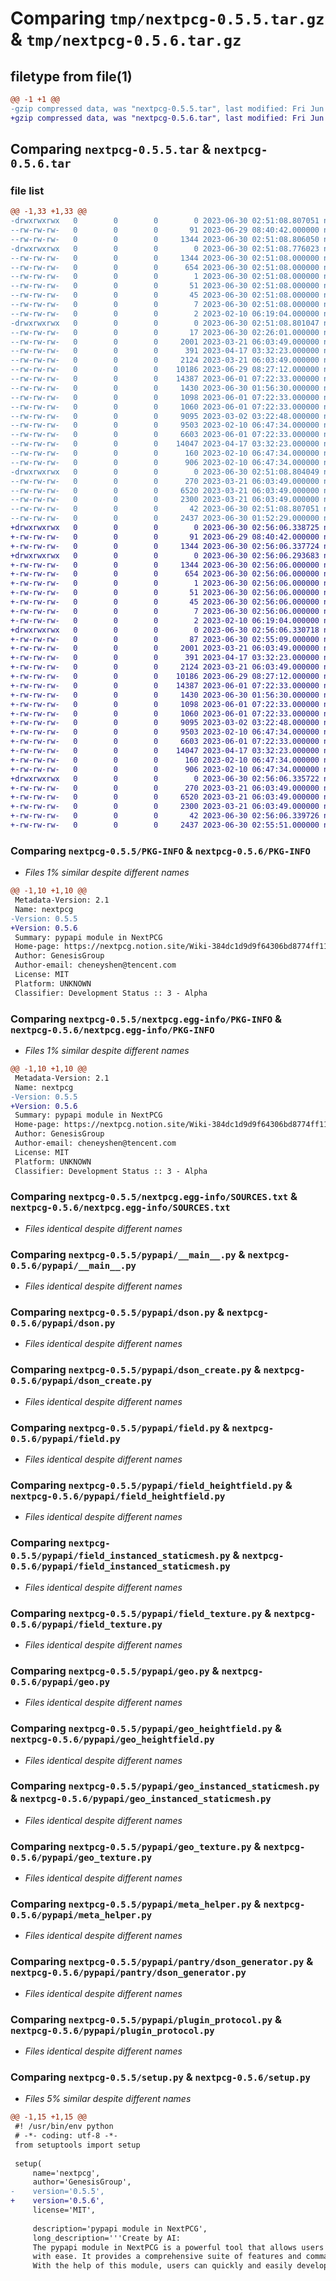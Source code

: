 # Comparing `tmp/nextpcg-0.5.5.tar.gz` & `tmp/nextpcg-0.5.6.tar.gz`

## filetype from file(1)

```diff
@@ -1 +1 @@
-gzip compressed data, was "nextpcg-0.5.5.tar", last modified: Fri Jun 30 02:51:08 2023, max compression
+gzip compressed data, was "nextpcg-0.5.6.tar", last modified: Fri Jun 30 02:56:06 2023, max compression
```

## Comparing `nextpcg-0.5.5.tar` & `nextpcg-0.5.6.tar`

### file list

```diff
@@ -1,33 +1,33 @@
-drwxrwxrwx   0        0        0        0 2023-06-30 02:51:08.807051 nextpcg-0.5.5/
--rw-rw-rw-   0        0        0       91 2023-06-29 08:40:42.000000 nextpcg-0.5.5/MANIFEST.in
--rw-rw-rw-   0        0        0     1344 2023-06-30 02:51:08.806050 nextpcg-0.5.5/PKG-INFO
-drwxrwxrwx   0        0        0        0 2023-06-30 02:51:08.776023 nextpcg-0.5.5/nextpcg.egg-info/
--rw-rw-rw-   0        0        0     1344 2023-06-30 02:51:08.000000 nextpcg-0.5.5/nextpcg.egg-info/PKG-INFO
--rw-rw-rw-   0        0        0      654 2023-06-30 02:51:08.000000 nextpcg-0.5.5/nextpcg.egg-info/SOURCES.txt
--rw-rw-rw-   0        0        0        1 2023-06-30 02:51:08.000000 nextpcg-0.5.5/nextpcg.egg-info/dependency_links.txt
--rw-rw-rw-   0        0        0       51 2023-06-30 02:51:08.000000 nextpcg-0.5.5/nextpcg.egg-info/entry_points.txt
--rw-rw-rw-   0        0        0       45 2023-06-30 02:51:08.000000 nextpcg-0.5.5/nextpcg.egg-info/requires.txt
--rw-rw-rw-   0        0        0        7 2023-06-30 02:51:08.000000 nextpcg-0.5.5/nextpcg.egg-info/top_level.txt
--rw-rw-rw-   0        0        0        2 2023-02-10 06:19:04.000000 nextpcg-0.5.5/nextpcg.egg-info/zip-safe
-drwxrwxrwx   0        0        0        0 2023-06-30 02:51:08.801047 nextpcg-0.5.5/pypapi/
--rw-rw-rw-   0        0        0       17 2023-06-30 02:26:01.000000 nextpcg-0.5.5/pypapi/__init__.py
--rw-rw-rw-   0        0        0     2001 2023-03-21 06:03:49.000000 nextpcg-0.5.5/pypapi/__main__.py
--rw-rw-rw-   0        0        0      391 2023-04-17 03:32:23.000000 nextpcg-0.5.5/pypapi/const.py
--rw-rw-rw-   0        0        0     2124 2023-03-21 06:03:49.000000 nextpcg-0.5.5/pypapi/dson.py
--rw-rw-rw-   0        0        0    10186 2023-06-29 08:27:12.000000 nextpcg-0.5.5/pypapi/dson_create.py
--rw-rw-rw-   0        0        0    14387 2023-06-01 07:22:33.000000 nextpcg-0.5.5/pypapi/field.py
--rw-rw-rw-   0        0        0     1430 2023-06-30 01:56:30.000000 nextpcg-0.5.5/pypapi/field_heightfield.py
--rw-rw-rw-   0        0        0     1098 2023-06-01 07:22:33.000000 nextpcg-0.5.5/pypapi/field_instanced_staticmesh.py
--rw-rw-rw-   0        0        0     1060 2023-06-01 07:22:33.000000 nextpcg-0.5.5/pypapi/field_texture.py
--rw-rw-rw-   0        0        0     9095 2023-03-02 03:22:48.000000 nextpcg-0.5.5/pypapi/geo.py
--rw-rw-rw-   0        0        0     9503 2023-02-10 06:47:34.000000 nextpcg-0.5.5/pypapi/geo_heightfield.py
--rw-rw-rw-   0        0        0     6603 2023-06-01 07:22:33.000000 nextpcg-0.5.5/pypapi/geo_instanced_staticmesh.py
--rw-rw-rw-   0        0        0    14047 2023-04-17 03:32:23.000000 nextpcg-0.5.5/pypapi/geo_texture.py
--rw-rw-rw-   0        0        0      160 2023-02-10 06:47:34.000000 nextpcg-0.5.5/pypapi/macro.py
--rw-rw-rw-   0        0        0      906 2023-02-10 06:47:34.000000 nextpcg-0.5.5/pypapi/meta_helper.py
-drwxrwxrwx   0        0        0        0 2023-06-30 02:51:08.804049 nextpcg-0.5.5/pypapi/pantry/
--rw-rw-rw-   0        0        0      270 2023-03-21 06:03:49.000000 nextpcg-0.5.5/pypapi/pantry/dson_config.yaml
--rw-rw-rw-   0        0        0     6520 2023-03-21 06:03:49.000000 nextpcg-0.5.5/pypapi/pantry/dson_generator.py
--rw-rw-rw-   0        0        0     2300 2023-03-21 06:03:49.000000 nextpcg-0.5.5/pypapi/plugin_protocol.py
--rw-rw-rw-   0        0        0       42 2023-06-30 02:51:08.807051 nextpcg-0.5.5/setup.cfg
--rw-rw-rw-   0        0        0     2437 2023-06-30 01:52:29.000000 nextpcg-0.5.5/setup.py
+drwxrwxrwx   0        0        0        0 2023-06-30 02:56:06.338725 nextpcg-0.5.6/
+-rw-rw-rw-   0        0        0       91 2023-06-29 08:40:42.000000 nextpcg-0.5.6/MANIFEST.in
+-rw-rw-rw-   0        0        0     1344 2023-06-30 02:56:06.337724 nextpcg-0.5.6/PKG-INFO
+drwxrwxrwx   0        0        0        0 2023-06-30 02:56:06.293683 nextpcg-0.5.6/nextpcg.egg-info/
+-rw-rw-rw-   0        0        0     1344 2023-06-30 02:56:06.000000 nextpcg-0.5.6/nextpcg.egg-info/PKG-INFO
+-rw-rw-rw-   0        0        0      654 2023-06-30 02:56:06.000000 nextpcg-0.5.6/nextpcg.egg-info/SOURCES.txt
+-rw-rw-rw-   0        0        0        1 2023-06-30 02:56:06.000000 nextpcg-0.5.6/nextpcg.egg-info/dependency_links.txt
+-rw-rw-rw-   0        0        0       51 2023-06-30 02:56:06.000000 nextpcg-0.5.6/nextpcg.egg-info/entry_points.txt
+-rw-rw-rw-   0        0        0       45 2023-06-30 02:56:06.000000 nextpcg-0.5.6/nextpcg.egg-info/requires.txt
+-rw-rw-rw-   0        0        0        7 2023-06-30 02:56:06.000000 nextpcg-0.5.6/nextpcg.egg-info/top_level.txt
+-rw-rw-rw-   0        0        0        2 2023-02-10 06:19:04.000000 nextpcg-0.5.6/nextpcg.egg-info/zip-safe
+drwxrwxrwx   0        0        0        0 2023-06-30 02:56:06.330718 nextpcg-0.5.6/pypapi/
+-rw-rw-rw-   0        0        0       87 2023-06-30 02:55:09.000000 nextpcg-0.5.6/pypapi/__init__.py
+-rw-rw-rw-   0        0        0     2001 2023-03-21 06:03:49.000000 nextpcg-0.5.6/pypapi/__main__.py
+-rw-rw-rw-   0        0        0      391 2023-04-17 03:32:23.000000 nextpcg-0.5.6/pypapi/const.py
+-rw-rw-rw-   0        0        0     2124 2023-03-21 06:03:49.000000 nextpcg-0.5.6/pypapi/dson.py
+-rw-rw-rw-   0        0        0    10186 2023-06-29 08:27:12.000000 nextpcg-0.5.6/pypapi/dson_create.py
+-rw-rw-rw-   0        0        0    14387 2023-06-01 07:22:33.000000 nextpcg-0.5.6/pypapi/field.py
+-rw-rw-rw-   0        0        0     1430 2023-06-30 01:56:30.000000 nextpcg-0.5.6/pypapi/field_heightfield.py
+-rw-rw-rw-   0        0        0     1098 2023-06-01 07:22:33.000000 nextpcg-0.5.6/pypapi/field_instanced_staticmesh.py
+-rw-rw-rw-   0        0        0     1060 2023-06-01 07:22:33.000000 nextpcg-0.5.6/pypapi/field_texture.py
+-rw-rw-rw-   0        0        0     9095 2023-03-02 03:22:48.000000 nextpcg-0.5.6/pypapi/geo.py
+-rw-rw-rw-   0        0        0     9503 2023-02-10 06:47:34.000000 nextpcg-0.5.6/pypapi/geo_heightfield.py
+-rw-rw-rw-   0        0        0     6603 2023-06-01 07:22:33.000000 nextpcg-0.5.6/pypapi/geo_instanced_staticmesh.py
+-rw-rw-rw-   0        0        0    14047 2023-04-17 03:32:23.000000 nextpcg-0.5.6/pypapi/geo_texture.py
+-rw-rw-rw-   0        0        0      160 2023-02-10 06:47:34.000000 nextpcg-0.5.6/pypapi/macro.py
+-rw-rw-rw-   0        0        0      906 2023-02-10 06:47:34.000000 nextpcg-0.5.6/pypapi/meta_helper.py
+drwxrwxrwx   0        0        0        0 2023-06-30 02:56:06.335722 nextpcg-0.5.6/pypapi/pantry/
+-rw-rw-rw-   0        0        0      270 2023-03-21 06:03:49.000000 nextpcg-0.5.6/pypapi/pantry/dson_config.yaml
+-rw-rw-rw-   0        0        0     6520 2023-03-21 06:03:49.000000 nextpcg-0.5.6/pypapi/pantry/dson_generator.py
+-rw-rw-rw-   0        0        0     2300 2023-03-21 06:03:49.000000 nextpcg-0.5.6/pypapi/plugin_protocol.py
+-rw-rw-rw-   0        0        0       42 2023-06-30 02:56:06.339726 nextpcg-0.5.6/setup.cfg
+-rw-rw-rw-   0        0        0     2437 2023-06-30 02:55:51.000000 nextpcg-0.5.6/setup.py
```

### Comparing `nextpcg-0.5.5/PKG-INFO` & `nextpcg-0.5.6/PKG-INFO`

 * *Files 1% similar despite different names*

```diff
@@ -1,10 +1,10 @@
 Metadata-Version: 2.1
 Name: nextpcg
-Version: 0.5.5
+Version: 0.5.6
 Summary: pypapi module in NextPCG
 Home-page: https://nextpcg.notion.site/Wiki-384dc1d9d9f64306bd8774ff1138f618?pvs=4
 Author: GenesisGroup
 Author-email: cheneyshen@tencent.com
 License: MIT
 Platform: UNKNOWN
 Classifier: Development Status :: 3 - Alpha
```

### Comparing `nextpcg-0.5.5/nextpcg.egg-info/PKG-INFO` & `nextpcg-0.5.6/nextpcg.egg-info/PKG-INFO`

 * *Files 1% similar despite different names*

```diff
@@ -1,10 +1,10 @@
 Metadata-Version: 2.1
 Name: nextpcg
-Version: 0.5.5
+Version: 0.5.6
 Summary: pypapi module in NextPCG
 Home-page: https://nextpcg.notion.site/Wiki-384dc1d9d9f64306bd8774ff1138f618?pvs=4
 Author: GenesisGroup
 Author-email: cheneyshen@tencent.com
 License: MIT
 Platform: UNKNOWN
 Classifier: Development Status :: 3 - Alpha
```

### Comparing `nextpcg-0.5.5/nextpcg.egg-info/SOURCES.txt` & `nextpcg-0.5.6/nextpcg.egg-info/SOURCES.txt`

 * *Files identical despite different names*

### Comparing `nextpcg-0.5.5/pypapi/__main__.py` & `nextpcg-0.5.6/pypapi/__main__.py`

 * *Files identical despite different names*

### Comparing `nextpcg-0.5.5/pypapi/dson.py` & `nextpcg-0.5.6/pypapi/dson.py`

 * *Files identical despite different names*

### Comparing `nextpcg-0.5.5/pypapi/dson_create.py` & `nextpcg-0.5.6/pypapi/dson_create.py`

 * *Files identical despite different names*

### Comparing `nextpcg-0.5.5/pypapi/field.py` & `nextpcg-0.5.6/pypapi/field.py`

 * *Files identical despite different names*

### Comparing `nextpcg-0.5.5/pypapi/field_heightfield.py` & `nextpcg-0.5.6/pypapi/field_heightfield.py`

 * *Files identical despite different names*

### Comparing `nextpcg-0.5.5/pypapi/field_instanced_staticmesh.py` & `nextpcg-0.5.6/pypapi/field_instanced_staticmesh.py`

 * *Files identical despite different names*

### Comparing `nextpcg-0.5.5/pypapi/field_texture.py` & `nextpcg-0.5.6/pypapi/field_texture.py`

 * *Files identical despite different names*

### Comparing `nextpcg-0.5.5/pypapi/geo.py` & `nextpcg-0.5.6/pypapi/geo.py`

 * *Files identical despite different names*

### Comparing `nextpcg-0.5.5/pypapi/geo_heightfield.py` & `nextpcg-0.5.6/pypapi/geo_heightfield.py`

 * *Files identical despite different names*

### Comparing `nextpcg-0.5.5/pypapi/geo_instanced_staticmesh.py` & `nextpcg-0.5.6/pypapi/geo_instanced_staticmesh.py`

 * *Files identical despite different names*

### Comparing `nextpcg-0.5.5/pypapi/geo_texture.py` & `nextpcg-0.5.6/pypapi/geo_texture.py`

 * *Files identical despite different names*

### Comparing `nextpcg-0.5.5/pypapi/meta_helper.py` & `nextpcg-0.5.6/pypapi/meta_helper.py`

 * *Files identical despite different names*

### Comparing `nextpcg-0.5.5/pypapi/pantry/dson_generator.py` & `nextpcg-0.5.6/pypapi/pantry/dson_generator.py`

 * *Files identical despite different names*

### Comparing `nextpcg-0.5.5/pypapi/plugin_protocol.py` & `nextpcg-0.5.6/pypapi/plugin_protocol.py`

 * *Files identical despite different names*

### Comparing `nextpcg-0.5.5/setup.py` & `nextpcg-0.5.6/setup.py`

 * *Files 5% similar despite different names*

```diff
@@ -1,15 +1,15 @@
 #! /usr/bin/env python
 # -*- coding: utf-8 -*-
 from setuptools import setup
 
 setup(
     name='nextpcg',
     author='GenesisGroup',
-    version='0.5.5',
+    version='0.5.6',
     license='MIT',
 
     description='pypapi module in NextPCG',
     long_description='''Create by AI: 
     The pypapi module in NextPCG is a powerful tool that allows users to create sophisticated programs and applications 
     with ease. It provides a comprehensive suite of features and commands that makes coding much simpler and faster. 
     With the help of this module, users can quickly and easily develop programs and applications with advanced
```

